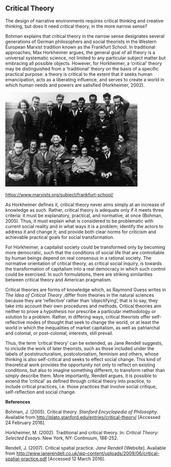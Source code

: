 ## Critical Theory

The design of narrative environments requires critical thinking and creative thinking, but does it need critical theory, in the more narrow sense?

Bohman explains that critical theory in the narrow sense designates several generations of German philosophers and social theorists in the Western European Marxist tradition known as the Frankfurt School. In traditional approaches, Max Horkheimer argues, the general goal of all theory is a universal systematic science, not limited to any particular subject matter but embracing all possible objects. However, for Horkheimer, a ‘critical’ theory may be distinguished from a ‘traditional’ theory on the basis of a specific practical purpose: a theory is critical to the extent that it seeks human emancipation, acts as a liberating influence, and serves to create a world in which human needs and powers are satisfied (Horkheimer, 2002).

![Frankfurt School](Frankfurt-School.png)

https://www.marxists.org/subject/frankfurt-school/

As Horkheimer defines it, critical theory never aims simply at an increase of knowledge as such. Rather, critical theory is adequate only if it meets three criteria: it must be explanatory, practical, and normative, at once (Bohman, 2005). Thus, it must explain what is considered to be problematic with current social reality and in what ways it is a problem; identify the actors to address it and change it; and provide both clear norms for criticism and achievable practical goals for social transformation.

For Horkheimer, a capitalist society could be transformed only by becoming more democratic, such that the conditions of social life that are controllable by human beings depend on real consensus in a rational society. The normative orientation of critical theory, as critical social inquiry, is towards the transformation of capitalism into a real democracy in which such control could be exercised. In such formulations, there are striking similarities between critical theory and American pragmatism.

Critical theories are forms of knowledge which, as Raymond Guess writes in _The Idea of Critical Theory_ ,differ from theories in the natural sciences because they are ‘reflective’ rather than ‘objectifying’, that is to say, they take into account their own procedures and methods. Critical theories aim neither to prove a hypothesis nor prescribe a particular methodology or solution to a problem. Rather, in differing ways, critical theorists offer self-reflective modes of thought that seek to change the world, or at least the world in which the inequalities of market capitalism, as well as patriarchal and colonial, or post-colonial, interests, still prevail.

Thus, the term ‘critical theory’ can be extended, as Jane Rendell suggests, to include the work of later theorists, such as those included under the labels of poststructuralism, postcolonialism, feminism and others, whose thinking is also self-critical and seeks to effect social change. This kind of theoretical work provides the opportunity not only to reflect on existing conditions, but also to imagine something different, to transform rather than simply describe them. More importantly, Rendell argues, it is possible to extend the ‘critical’ as defined through critical theory into practice, to include critical practices, i.e. those practices that involve social critique, self-reflection and social change.

**References**

Bohman, J. (2005). Critical theory. _Stanford Encyclopedia of Philosophy_. Available from http://plato.stanford.edu/entries/critical-theory/ [Accessed 24 February 2016].

Horkheimer, M. (2002). Traditional and critical theory. In: _Critical Theory: Selected Essays_. New York, NY: Continuum, 188-252.

Rendell, J. (2007). Critical spatial practice. _Jane Rendell_ [Website]. Available from http://www.janerendell.co.uk/wp-content/uploads/2009/06/critical-spatial-practice.pdf [Accessed 12 March 2016].

